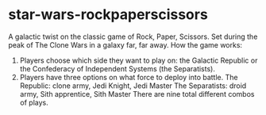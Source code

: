 # star-wars-rockpaperscissors
A galactic twist on the classic game of Rock, Paper, Scissors. Set during the peak of The Clone Wars in a galaxy far, far away.
How the game works: 
1. Players choose which side they want to play on: the Galactic Republic or the Confederacy of Independent Systems (the Separatists).
2. Players have three options on what force to deploy into battle. The Republic: clone army, Jedi Knight, Jedi Master The Separatists: droid army, Sith apprentice, Sith Master
There are nine total different combos of plays. 
